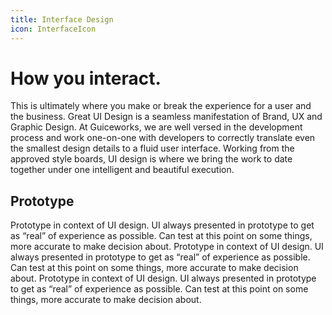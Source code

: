 ```yaml
---
title: Interface Design
icon: InterfaceIcon
---
```


# How you interact.

This is ultimately where you make or break the experience for a user and the
business. Great UI Design is a seamless manifestation of Brand, UX and Graphic
Design. At Guiceworks, we are well versed in the development process and work
one-on-one with developers to correctly translate even the smallest design
details to a fluid user interface. Working from the approved style boards, UI
design is where we bring the work to date together under one intelligent and
beautiful execution. 

## Prototype

Prototype in context of UI design. UI always presented in prototype to get as
“real” of experience as possible. Can test at this point on some things, more
accurate to make decision about. Prototype in context of UI design. UI always
presented in prototype to get as “real” of experience as possible. Can test at
this point on some things, more accurate to make decision about. Prototype in
context of UI design. UI always presented in prototype to get as “real” of
experience as possible. Can test at this point on some things, more accurate to
make decision about. 

